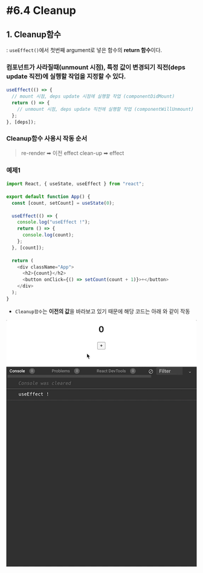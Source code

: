 # #6.4 Cleanup

## 1. Cleanup함수

: `useEffect()`에서 첫번째 argument로 넣은 함수의 **return 함수**이다.

### 컴포넌트가 사라질때(unmount 시점), 특정 값이 변경되기 직전(deps update 직전)에 실행할 작업을 지정할 수 있다.

```javascript
useEffect(() => {
  // mount 시점, deps update 시점에 실행할 작업 (componentDidMount)
  return () => {
    // unmount 시점, deps update 직전에 실행할 작업 (componentWillUnmount)
  };
}, [deps]);
```

### Cleanup함수 사용시 작동 순서

> re-render ➡ 이전 effect clean-up ➡ effect

### 예제1

```javascript
import React, { useState, useEffect } from "react";

export default function App() {
  const [count, setCount] = useState(0);

  useEffect(() => {
    console.log("useEffect !");
    return () => {
      console.log(count);
    };
  }, [count]);

  return (
    <div className="App">
      <h2>{count}</h2>
      <button onClick={() => setCount(count + 1)}>+</button>
    </div>
  );
}
```

- `Cleanup함수`는 **이전의 값**을 바라보고 있기 때문에 해당 코드는 아래 와 같이 작동

![예제1](./public/1.gif)

